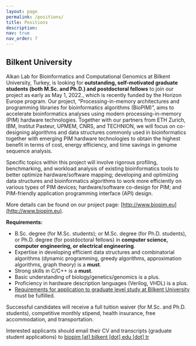 ```yaml
---
layout: page
permalink: /positions/
title: Positions
description:
nav: true
nav_order: 7
---
```


## Bilkent University

Alkan Lab for Bioinformatics and Computational Genomics at Bilkent University, Turkey, is looking for **outstanding, self-motivated graduate students (both M.Sc. and Ph.D.) and postdoctoral fellows** to join our project as early as May 1, 2022., which is recently funded by the Horizon Europe program. Our project, “Processing-in-memory architectures and programming libraries for bioinformatics algorithms (BioPIM)”, aims to accelerate bioinformatics analyses using modern processing-in-memory (PIM) hardware technologies. Together with our partners from ETH Zurich, IBM, Institut Pasteur, UPMEM, CNRS, and TECHNION, we will focus on co-designing algorithms and data structures commonly used in bioinformatics together with emerging PIM hardware technologies to obtain the highest benefit in terms of cost, energy efficiency, and time savings in genome sequence analysis. 

Specific topics within this project will involve rigorous profiling, benchmarking, and workload analysis of existing bioinformatics tools to better optimize hardware/software mapping; developing and optimizing data structures and bioinformatics algorithms to work more efficiently on various types of PIM devices; hardware/software co-design for PIM; and PIM-friendly application programming interface (API) design. 

More details can be found on our project page: [http://www.biopim.eu](http://www.biopim.eu). 

**Requirements:**
* B.Sc. degree (for M.Sc. students); or M.Sc. degree (for Ph.D. students), or Ph.D. degree (for postdoctoral fellows) in **computer science, computer engineering, or electrical engineering**.
* Expertise in developing efficient data structures and combinatorial algorithms (dynamic programming, greedy algorithms, approximation algorithms, graph theory) is a **must**.
* Strong skills in C/C++ is a **must**.
* Basic understanding of biology/genetics/genomics is a plus.
* Proficiency in hardware description languages (Verilog, VHDL) is a plus.
* [Requirements for application to graduate level study at Bilkent University](http://mfbe.bilkent.edu.tr/?page_id=17) must be fulfilled.

Successful candidates will receive a full tuition waiver (for M.Sc. and Ph.D. students), competitive monthly stipend, health insurance, free accommodation, and transportation. 

Interested applicants should email their CV and transcripts (graduate student applications) to [biopim [at] bilkent [dot] edu [dot] tr](mailto:biopim@bilkent.edu.tr)
